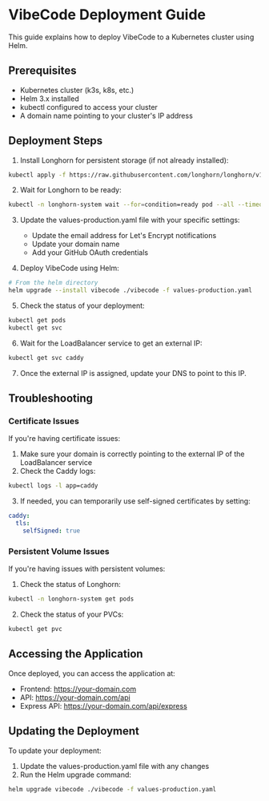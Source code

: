 # VibeCode Deployment Guide

This guide explains how to deploy VibeCode to a Kubernetes cluster using Helm.

## Prerequisites

- Kubernetes cluster (k3s, k8s, etc.)
- Helm 3.x installed
- kubectl configured to access your cluster
- A domain name pointing to your cluster's IP address

## Deployment Steps

1. Install Longhorn for persistent storage (if not already installed):

```bash
kubectl apply -f https://raw.githubusercontent.com/longhorn/longhorn/v1.5.1/deploy/longhorn.yaml
```

2. Wait for Longhorn to be ready:

```bash
kubectl -n longhorn-system wait --for=condition=ready pod --all --timeout=300s
```

3. Update the values-production.yaml file with your specific settings:
   - Update the email address for Let's Encrypt notifications
   - Update your domain name
   - Add your GitHub OAuth credentials

4. Deploy VibeCode using Helm:

```bash
# From the helm directory
helm upgrade --install vibecode ./vibecode -f values-production.yaml
```

5. Check the status of your deployment:

```bash
kubectl get pods
kubectl get svc
```

6. Wait for the LoadBalancer service to get an external IP:

```bash
kubectl get svc caddy
```

7. Once the external IP is assigned, update your DNS to point to this IP.

## Troubleshooting

### Certificate Issues

If you're having certificate issues:

1. Make sure your domain is correctly pointing to the external IP of the LoadBalancer service
2. Check the Caddy logs:

```bash
kubectl logs -l app=caddy
```

3. If needed, you can temporarily use self-signed certificates by setting:

```yaml
caddy:
  tls:
    selfSigned: true
```

### Persistent Volume Issues

If you're having issues with persistent volumes:

1. Check the status of Longhorn:

```bash
kubectl -n longhorn-system get pods
```

2. Check the status of your PVCs:

```bash
kubectl get pvc
```

## Accessing the Application

Once deployed, you can access the application at:

- Frontend: https://your-domain.com
- API: https://your-domain.com/api
- Express API: https://your-domain.com/api/express

## Updating the Deployment

To update your deployment:

1. Update the values-production.yaml file with any changes
2. Run the Helm upgrade command:

```bash
helm upgrade vibecode ./vibecode -f values-production.yaml
```
